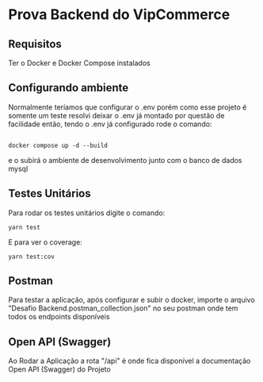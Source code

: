 
# Prova Backend do VipCommerce

## Requisitos

Ter o Docker e Docker Compose instalados

## Configurando ambiente

  

Normalmente teríamos que configurar o .env porém como esse projeto é somente um teste resolvi deixar o .env já montado por questão de facilidade então, tendo o .env já configurado rode o comando:

  

```

docker compose up -d --build

```

e o subirá o ambiente de desenvolvimento junto com o banco de dados mysql


## Testes Unitários 

Para rodar os testes unitários digite o comando:

```
yarn test
```

E para ver o coverage:
```
yarn test:cov
```

## Postman

Para testar a aplicação, após configurar e subir o docker, importe o arquivo "Desafio Backend.postman_collection.json" no seu postman onde tem todos os endpoints disponíveis

## Open API (Swagger)

Ao Rodar a Aplicação a rota "/api" é onde fica disponível a documentação Open API (Swagger) do Projeto